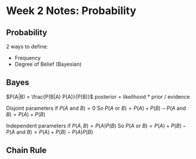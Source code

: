 # Week 2 Notes: Probability

## Probability
2 ways to define:
* Frequency
* Degree of Belief (Bayesian)

## Bayes
$P(A|B) = \frac{P(B|A) P(A)}{P(B)}$
posterior = likelihood * prior / evidence

Disjoint parameters if $P(A \text{ and } B) = 0$
So $P(A \text{ or } B) = P(A) + P(B) - P(A \text{ and } B) = P(A) + P(B)$

Independent parameters if $P(A, B) = P(A)P(B)$
So $P(A \text{ or } B) = P(A) + P(B) - P(A \text{ and } B) = P(A) + P(B) - P(A)P(B)$

## Chain Rule